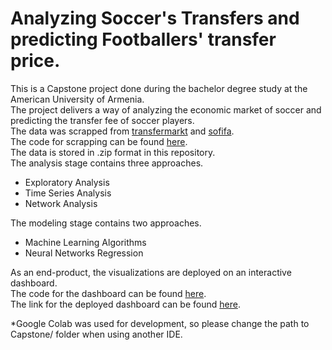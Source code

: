 # Analyzing Soccer's Transfers and predicting Footballers' transfer price.
This is a Capstone project done during the bachelor degree study at the American University of Armenia.<br/>
The project delivers a way of analyzing the economic market of soccer and predicting the transfer fee of soccer players.<br/>
The data was scrapped from [transfermarkt](https://www.transfermarkt.com/) and [sofifa](https://sofifa.com/).<br/>
The code for scrapping can be found [here](https://github.com/ashotkhanaslanyan/Capstone). <br/>
The data is stored in .zip format in this repository. <br/>
The analysis stage contains three approaches.

* Exploratory Analysis
* Time Series Analysis
* Network Analysis

The modeling stage contains two approaches.

* Machine Learning Algorithms
* Neural Networks Regression

As an end-product, the visualizations are deployed on an interactive dashboard. <br/>
The code for the dashboard can be found [here](https://github.com/ashotkhanaslanyan/cs2020capstonedashboard). <br/>
The link for the deployed dashboard can be found [here](https://sportstatdash.herokuapp.com/). <br/>

*Google Colab was used for development, so please change the path to Capstone/ folder when using another IDE.
